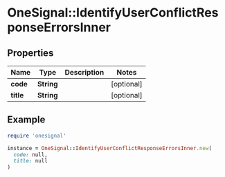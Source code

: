 # OneSignal::IdentifyUserConflictResponseErrorsInner

## Properties

| Name | Type | Description | Notes |
| ---- | ---- | ----------- | ----- |
| **code** | **String** |  | [optional] |
| **title** | **String** |  | [optional] |

## Example

```ruby
require 'onesignal'

instance = OneSignal::IdentifyUserConflictResponseErrorsInner.new(
  code: null,
  title: null
)
```


